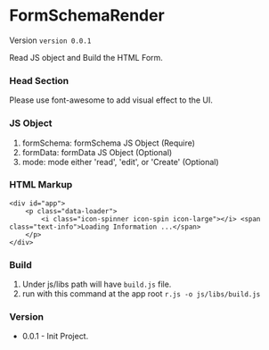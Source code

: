 FormSchemaRender
================

Version `version 0.0.1`

Read JS object and Build the HTML Form.

### Head Section
Please use font-awesome to add visual effect to the UI.
<link href="//netdna.bootstrapcdn.com/font-awesome/3.2.1/css/font-awesome.css" rel="stylesheet">

### JS Object
1. formSchema: formSchema JS Object (Require)
2. formData: formData JS Object (Optional)
3. mode: mode either 'read', 'edit', or 'Create' (Optional)

### HTML Markup
	<div id="app">
		<p class="data-loader">
			<i class="icon-spinner icon-spin icon-large"></i> <span class="text-info">Loading Information ...</span>
		</p>
	</div>

### Build
1. Under js/libs path will have `build.js` file.
2. run with this command at the app root `r.js -o js/libs/build.js`

### Version

* 0.0.1 - Init Project.
